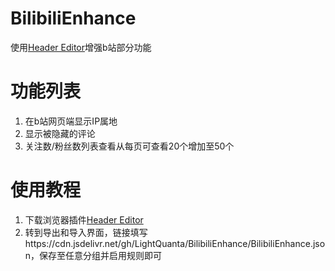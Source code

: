 # BilibiliEnhance

使用[Header Editor](http://he.firefoxcn.net/)增强b站部分功能

# 功能列表
1. 在b站网页端显示IP属地
2. 显示被隐藏的评论
3. 关注数/粉丝数列表查看从每页可查看20个增加至50个

# 使用教程
1. 下载浏览器插件[Header Editor](http://he.firefoxcn.net/)
2. 转到导出和导入界面，链接填写https://cdn.jsdelivr.net/gh/LightQuanta/BilibiliEnhance/BilibiliEnhance.json，保存至任意分组并启用规则即可
